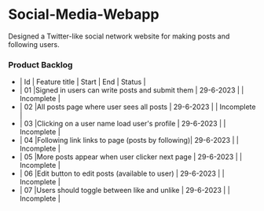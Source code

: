 # Social-Media-Webapp
Designed a Twitter-like social network website for making posts and following users.


### Product Backlog

- | Id | Feature title                                   | Start     |    End    |   Status    |
- | 01 |Signed in users can write posts and submit them  | 29-6-2023 |           |  Incomplete |
- | 02 |All posts page where user sees all posts         | 29-6-2023 |           |  Incomplete |
- | 03 |Clicking on a user name load user's profile      | 29-6-2023 |           |  Incomplete |
- | 04 |Following link links to page (posts by following)| 29-6-2023 |           |  Incomplete |
- | 05 |More posts appear when user clicker next page    | 29-6-2023 |           |  Incomplete |
- | 06 |Edit button to edit posts (available to user)    | 29-6-2023 |           |  Incomplete |
- | 07 |Users should toggle between like and unlike      | 29-6-2023 |           |  Incomplete |

